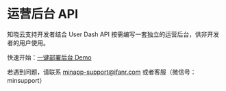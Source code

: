<!-- ex_nonav -->

# 运营后台 API

知晓云支持开发者结合 User Dash API 按需编写一套独立的运营后台，供非开发者的用户使用。

快速开始：[一键部署后台 Demo ](https://github.com/ifanrx/hydrogen-demo/tree/master/user-dash-demo)

若遇到问题，请联系 <minapp-support@ifanr.com> 或者客服（微信号：minsupport）
